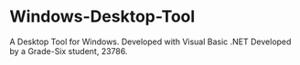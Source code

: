 # Windows-Desktop-Tool
A Desktop Tool for Windows.
Developed with Visual Basic .NET
Developed by a Grade-Six student, 23786.
